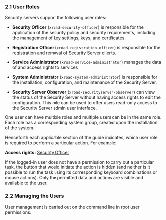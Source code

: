 ### 2.1 User Roles

Security servers support the following user roles:

-   **Security Officer** (`xroad-security-officer`) is responsible for the application of the security policy and security requirements, including the management of key settings, keys, and certificates.

-   **Registration Officer** (`xroad-registration-officer`) is responsible for the registration and removal of Security Server clients.

-   **Service Administrator** (`xroad-service-administrator`) manages the data of and access rights to services

-   **System Administrator** (`xroad-system-administrator`) is responsible for the installation, configuration, and maintenance of the Security Server.

-   **Security Server Observer** (`xroad-securityserver-observer`) can view the status of the Security Server without having access rights to edit the configuration. This role can be used to offer users read-only access to the Security Server admin user interface.

One user can have multiple roles and multiple users can be in the same role. Each role has a corresponding system group, created upon the installation of the system.

Henceforth each applicable section of the guide indicates, which user role is required to perform a particular action. For example:

**Access rights:** [Security Officer](#xroad-security-officer)

If the logged-in user does not have a permission to carry out a particular task, the button that would initiate the action is hidden (and neither is it possible to run the task using its corresponding keyboard combinations or mouse actions). Only the permitted data and actions are visible and available to the user.

### 2.2 Managing the Users

User management is carried out on the command line in root user permissions.